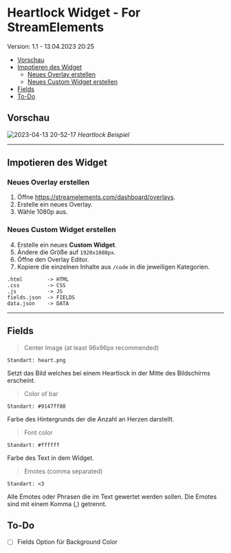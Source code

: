# Heartlock Widget - For StreamElements
Version: 1.1 - 13.04.2023 20:25

- [Vorschau](#vorschau)
- [Impotieren des Widget](#impotieren-des-widget)
  - [Neues Overlay erstellen](#neues-overlay-erstellen)
  - [Neues Custom Widget erstellen](#neues-custom-widget-erstellen)
- [Fields](#fields)
- [To-Do](#to-do)

## Vorschau

![2023-04-13 20-52-17](https://user-images.githubusercontent.com/31692271/231859746-bc687e60-0ffa-4258-9180-993ec05e1034.gif)
*Heartlock Beispiel*

***

## Impotieren des Widget

### Neues Overlay erstellen

1. Öffne <https://streamelements.com/dashboard/overlays>.
2. Erstelle ein neues Overlay.
3. Wähle 1080p aus.

### Neues Custom Widget erstellen

4. Erstelle ein neues **Custom Widget**.
5. Ändere die Größe auf `1920x1080px`.
6. Öffne den Overlay Editor.
7. Kopiere die einzelnen Inhalte aus `/code` in die jeweiligen Kategorien.
```
.html        -> HTML
.css         -> CSS
.js          -> JS
fields.json  -> FIELDS
data.json    -> DATA
```
***

## Fields
> Center Image (at least 96x96px recommended)

`Standart: heart.png`

Setzt das Bild welches bei einem Heartlock in der Mitte des Bildschirms erscheint.

> Color of bar

`Standart: #9147ff80`

Farbe des Hintergrunds der die Anzahl an Herzen darstellt.

> Font color

`Standart: #ffffff`

Farbe des Text in dem Widget.

> Emotes (comma separated)

`Standart: <3`

Alle Emotes oder Phrasen die im Text gewertet werden sollen. Die Emotes sind mit einem Komma (,) getrennt.

## To-Do
- [ ] Fields Option für Background Color
